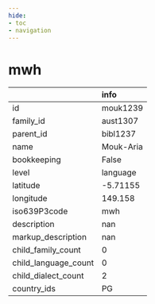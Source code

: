 ```yaml
---
hide:
- toc
- navigation
---
```

# mwh
|                      | info      |
|:---------------------|:----------|
| id                   | mouk1239  |
| family_id            | aust1307  |
| parent_id            | bibl1237  |
| name                 | Mouk-Aria |
| bookkeeping          | False     |
| level                | language  |
| latitude             | -5.71155  |
| longitude            | 149.158   |
| iso639P3code         | mwh       |
| description          | nan       |
| markup_description   | nan       |
| child_family_count   | 0         |
| child_language_count | 0         |
| child_dialect_count  | 2         |
| country_ids          | PG        |